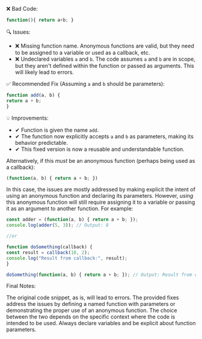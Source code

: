 ❌ Bad Code:

```javascript
function(){ return a+b; }
```

🔍 Issues:
* ❌ Missing function name. Anonymous functions are valid, but they need to be assigned to a variable or used as a
callback, etc.
* ❌ Undeclared variables `a` and `b`. The code assumes `a` and `b` are in scope, but they aren't defined within the
function or passed as arguments. This will likely lead to errors.

✅ Recommended Fix (Assuming `a` and `b` should be parameters):

```javascript
function add(a, b) {
return a + b;
}
```

💡 Improvements:

* ✔ Function is given the name `add`.
* ✔ The function now explicitly accepts `a` and `b` as parameters, making its behavior predictable.
* ✔ This fixed version is now a reusable and understandable function.

Alternatively, if this *must* be an anonymous function (perhaps being used as a callback):

```javascript
(function(a, b) { return a + b; })
```

In this case, the issues are mostly addressed by making explicit the intent of using an anonymous function and declaring
its parameters. However, *using* this anonymous function will still require assigning it to a variable or passing it as
an argument to another function. For example:

```javascript
const adder = (function(a, b) { return a + b; });
console.log(adder(5, 3)); // Output: 8

//or

function doSomething(callback) {
const result = callback(10, 2);
console.log("Result from callback:", result);
}

doSomething(function(a, b) { return a + b; }); // Output: Result from callback: 12
```

Final Notes:

The original code snippet, as is, will lead to errors. The provided fixes address the issues by defining a named
function with parameters or demonstrating the proper use of an anonymous function. The choice between the two depends on
the specific context where the code is intended to be used. Always declare variables and be explicit about function
parameters.
